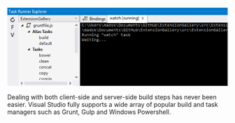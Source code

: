 <properties
	pageTitle="Task Runners"
	description="Whether you use Grunt, Gulp or something completely different, Visual Studio's Task Runner provides easy access to your tasks."
	slug="task-runners"
	order="500"
	keywords="css, html, javascript"
/>

![Task Runners](_assets/index-task-runners.png)

Dealing with both client-side and server-side build steps has never been easier. Visual Studio fully supports a wide array of popular build and 
task managers such as Grunt, Gulp and Windows Powershell.